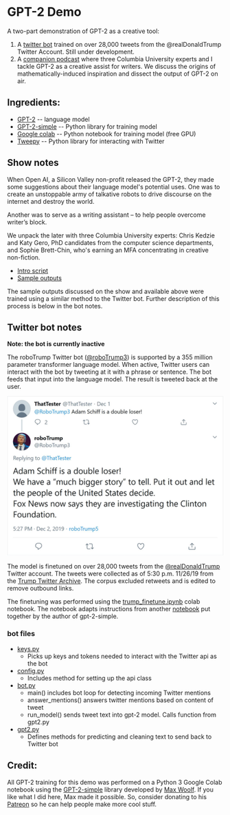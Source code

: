 # GPT-2 Demo

A two-part demonstration of GPT-2 as a creative tool:

1. A [twitter bot](https://twitter.com/tweetForThat1) trained on over 28,000 tweets from the @realDonaldTrump Twitter Account. Still under development. 
2. A [companion podcast](https://soundcloud.com/user-545533369/on-computational-creative-assists) where three Columbia University experts and I tackle GPT-2 as a creative assist for writers. We discuss the origins of mathematically-induced inspiration and dissect the output of GPT-2 on air.      
 
## Ingredients:

* [GPT-2](https://openai.com/blog/better-language-models/) -- language model
* [GPT-2-simple](https://github.com/minimaxir/gpt-2-simple) -- Python library for training model
* [Google colab](https://colab.research.google.com/) -- Python notebook for training model (free GPU)
* [Tweepy](https://www.tweepy.org/) -- Python library for interacting with Twitter
 
 
## Show notes

When Open AI, a Silicon Valley non-profit released the GPT-2, they made some suggestions about their language model's potential uses. One was to create an unstoppable army of talkative robots to drive discourse on the internet and destroy the world.

Another was to serve as a writing assistant – to help people overcome writer’s block.

We unpack the later with three Columbia University experts: Chris Kedzie and Katy Gero, PhD candidates from the computer science departments, and Sophie Brett-Chin, who's earning an MFA concentrating in creative non-fiction.


* [Intro script](https://github.com/aaronbrezel/GPT-2_Demo/blob/master/Podcast/intro_script.md) 
* [Sample outputs](https://github.com/aaronbrezel/GPT-2_Demo/blob/master/Podcast/Sample_Outputs.md)

The sample outputs discussed on the show and available above were trained using a similar method to the Twitter bot. Further description of this process is below in the bot notes.  


## Twitter bot notes

**Note: the bot is currently inactive**

The roboTrump Twitter bot ([@roboTrump3](https://twitter.com/RoboTrump3)) is supported by a 355 million parameter transformer language model. When active, Twitter users can interact with the bot by tweeting at it with a phrase or sentence. The bot feeds that input into the language model. The result is tweeted back at the user. 

![example_tweet](example_tweet.JPG)

The model is finetuned on over 28,000 tweets from the [@realDonaldTrump](https://twitter.com/realDonaldTrump) Twitter account. The tweets were collected as of 5:30 p.m. 11/26/19 from the [Trump Twitter Archive](http://www.trumptwitterarchive.com/archive). The corpus excluded retweets and is edited to remove outbound links. 

The finetuning was performed using the [trump_finetune.ipynb](https://github.com/aaronbrezel/GPT-2_Demo/blob/master/Trump_finetune.ipynb) colab notebook. The notebook adapts instructions from another [notebook](https://colab.research.google.com/drive/1VLG8e7YSEwypxU-noRNhsv5dW4NfTGce?authuser=1#scrollTo=H7LoMj4GA4n_) put together by the author of gpt-2-simple.

### bot files
* [keys.py](https://github.com/aaronbrezel/GPT-2_Demo/blob/master/bot/keys.py)
    * Picks up keys and tokens needed to interact with the Twitter api as the bot
* [config.py](https://github.com/aaronbrezel/GPT-2_Demo/blob/master/bot/config.py)
    * Includes method for setting up the api class
* [bot.py](https://github.com/aaronbrezel/GPT-2_Demo/blob/master/bot/bot.py)
    * main() includes bot loop for detecting incoming Twitter mentions
    * answer_mentions() answers twitter mentions based on content of tweet
    * run_model() sends tweet text into gpt-2 model. Calls function from gpt2.py
* [gpt2.py](https://github.com/aaronbrezel/GPT-2_Demo/blob/master/bot/gpt2.py)
    * Defines methods for predicting and cleaning text to send back to Twitter bot


## Credit: 

All GPT-2 training for this demo was performed on a Python 3 Google Colab notebook using the [GPT-2-simple](https://github.com/minimaxir/gpt-2-simple) library developed by [Max Woolf](https://minimaxir.com/). If you like what I did here, Max made it possible. So, consider donating to his [Patreon](https://www.patreon.com/minimaxir) so he can help people make more cool stuff. 
